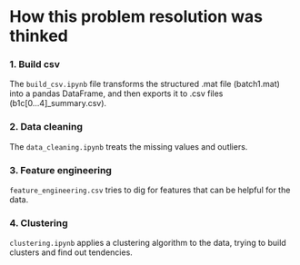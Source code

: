 # How this problem resolution was thinked

### 1. Build csv  
The `build_csv.ipynb` file transforms the structured .mat file (batch1.mat) into a pandas DataFrame, and then exports it to .csv files (b1c[0...4]_summary.csv).  

### 2. Data cleaning
The `data_cleaning.ipynb` treats the missing values and outliers.

### 3. Feature engineering
`feature_engineering.csv` tries to dig for features that can be helpful for the data.

### 4. Clustering 
`clustering.ipynb` applies a clustering algorithm to the data, trying to build clusters and find out tendencies.